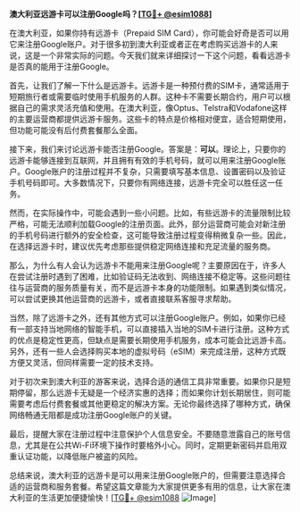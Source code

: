 **澳大利亚远游卡可以注册Google吗？[[TG💪+ @esim1088](https://t.me/s/esim1088)]**

在澳大利亚，如果你持有远游卡（Prepaid SIM Card），你可能会好奇是否可以用它来注册Google账户。对于很多初到澳大利亚或者正在考虑购买远游卡的人来说，这是一个非常实际的问题。今天我们就来详细探讨一下这个问题，看看远游卡是否真的能用于注册Google。

首先，让我们了解一下什么是远游卡。远游卡是一种预付费的SIM卡，通常适用于短期旅行者或需要临时使用手机服务的人群。这种卡不需要长期合约，用户可以根据自己的需求灵活充值和使用。在澳大利亚，像Optus、Telstra和Vodafone这样的主要运营商都提供远游卡服务。这些卡的特点是价格相对便宜，适合短期使用，但功能可能没有后付费套餐那么全面。

接下来，我们来讨论远游卡能否注册Google。答案是：**可以**。理论上，只要你的远游卡能够连接到互联网，并且拥有有效的手机号码，就可以用来注册Google账户。Google账户的注册过程并不复杂，只需要填写基本信息、设置密码以及验证手机号码即可。大多数情况下，只要你有网络连接，远游卡完全可以胜任这一任务。

然而，在实际操作中，可能会遇到一些小问题。比如，有些远游卡的流量限制比较严格，可能无法顺利加载Google的注册页面。此外，部分运营商可能会对新注册的手机号码进行额外的安全检查，这可能导致注册过程变得稍微复杂一些。因此，在选择远游卡时，建议优先考虑那些提供稳定网络连接和充足流量的服务商。

那么，为什么有人会认为远游卡不能用来注册Google呢？主要原因在于，许多人在尝试注册时遇到了困难，比如验证码无法收到、网络连接不稳定等。这些问题往往与运营商的服务质量有关，而不是远游卡本身的功能限制。如果遇到类似情况，可以尝试更换其他运营商的远游卡，或者直接联系客服寻求帮助。

当然，除了远游卡之外，还有其他方式可以注册Google账户。例如，如果你已经有一部支持当地网络的智能手机，可以直接插入当地的SIM卡进行注册。这种方式的优点是稳定性更高，但缺点是需要长期使用手机服务，成本可能会比远游卡高。另外，还有一些人会选择购买本地的虚拟号码（eSIM）来完成注册，这种方式既方便又灵活，但同样需要一定的技术支持。

对于初次来到澳大利亚的游客来说，选择合适的通信工具非常重要。如果你只是短期停留，那么远游卡无疑是一个经济实惠的选择；而如果你计划长期居住，则可能需要考虑后付费套餐或其他更稳定的解决方案。无论你最终选择了哪种方式，确保网络畅通无阻都是成功注册Google账户的关键。

最后，提醒大家在注册过程中注意保护个人信息安全。不要随意泄露自己的账号信息，尤其是在公共Wi-Fi环境下操作时要格外小心。同时，定期更新密码并启用双重认证功能，以降低账户被盗的风险。

总结来说，澳大利亚的远游卡是可以用来注册Google账户的，但需要注意选择合适的运营商和服务套餐。希望这篇文章能为大家提供更多有用的信息，让大家在澳大利亚的生活更加便捷愉快！[[TG💪+ @esim1088](https://t.me/s/esim1088) ![Image](https://i.postimg.cc/4NQfJmqS/Snipaste-2025-05-13-00-14-12.png)]